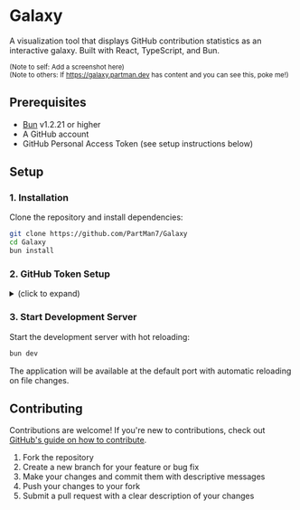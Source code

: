 # Galaxy

A visualization tool that displays GitHub contribution statistics as an interactive galaxy. Built with React, TypeScript, and Bun.

<small>(Note to self: Add a screenshot here)</small><br/>
<small>(Note to others: If https://galaxy.partman.dev has content and you can see this, poke me!)</small>

## Prerequisites

- [Bun](https://bun.com) v1.2.21 or higher
- A GitHub account
- GitHub Personal Access Token (see setup instructions below)

## Setup

### 1. Installation

Clone the repository and install dependencies:

```bash
git clone https://github.com/PartMan7/Galaxy
cd Galaxy
bun install
```

### 2. GitHub Token Setup

<details>
<summary>(click to expand)</summary>

To fetch GitHub statistics, you need to generate a Personal Access Token:

#### Navigate to GitHub Settings

Go to [https://github.com/settings/tokens](https://github.com/settings/tokens) or:

- Click your profile picture
- Select Settings
- Navigate to Developer settings
- Click Personal access tokens
- Select Tokens (classic)

#### Generate New Token

- Click "Generate new token" and select "Generate new token (classic)"
- Give it a descriptive name (e.g., "Galaxy Stats App")
- Set expiration date (recommended: 90 days or No expiration for development)

#### Select Required Scopes

The following permissions are required:

- `read:user` - Read all user profile data
- `user:email` - Access user email addresses (read-only)

#### Generate and Copy Token

- Click "Generate token" at the bottom of the page
- Copy the token immediately (you won't be able to see it again)

#### Configure Environment Variables

Create a `.env` file in the project root directory:

```bash
GITHUB_TOKEN=ghp_xxxxxxxxxxxxxxxxxxxxxxxxxxxxxxxxxxxx
GITHUB_USERNAME=(Your username here)
```

Replace the placeholder values with your actual GitHub token and username.

</details>

### 3. Start Development Server

Start the development server with hot reloading:

```bash
bun dev
```

The application will be available at the default port with automatic reloading on file changes.

## Contributing

Contributions are welcome! If you're new to contributions, check out [GitHub's guide on how to contribute](https://docs.github.com/en/pull-requests/collaborating-with-pull-requests/proposing-changes-to-your-work-with-pull-requests/creating-a-pull-request).

1. Fork the repository
2. Create a new branch for your feature or bug fix
3. Make your changes and commit them with descriptive messages
4. Push your changes to your fork
5. Submit a pull request with a clear description of your changes
